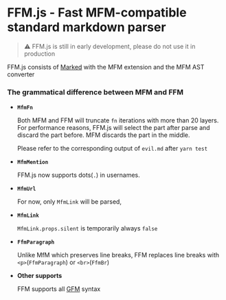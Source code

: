 # FFM.js - Fast MFM-compatible standard markdown parser

> :warning: FFM.js is still in early development, please do not use it in production

FFM.js consists of [Marked](https://github.com/markedjs/marked/) with the MFM extension and the MFM AST converter

### The grammatical difference between MFM and FFM

- **`MfmFn`**

  Both MFM and FFM will truncate `fn` iterations with more than 20 layers. For performance reasons, FFM.js will select the part after parse and discard the part before. MFM discards the part in the middle.

  Please refer to the corresponding output of `evil.md` after `yarn test`

- **`MfmMention`**

  FFM.js now supports dots(`.`) in usernames.

- **`MfmUrl`**

  For now, only `MfmLink` will be parsed, 

- **`MfmLink`**

  `MfmLink.props.silent` is temporarily always `false`

- **`FfmParagraph`**

  Unlike MfM which preserves line breaks, FFM replaces line breaks with `<p>`(`FfmParagraph`) or `<br>`(`FfmBr`)

- **Other supports**

  FFM supports all [GFM](https://github.github.com/gfm/) syntax
